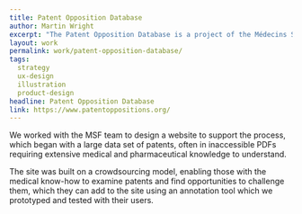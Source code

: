 ```yaml
---
title: Patent Opposition Database
author: Martin Wright
excerpt: "The Patent Opposition Database is a project of the Médecins Sans Frontières Access Campaign and provides a way for people worldwide to work together to challenge medical patents in their countries, opening the door to providing cheap, generic medicines to those who need it most."
layout: work
permalink: work/patent-opposition-database/
tags:
  strategy
  ux-design
  illustration
  product-design
headline: Patent Opposition Database
link: https://www.patentoppositions.org/
---
```


We worked with the MSF team to design a website to support the process, which began with a large data set of patents, often in inaccessible PDFs requiring extensive medical and pharmaceutical knowledge to understand.

The site was built on a crowdsourcing model, enabling those with the medical know-how to examine patents and find opportunities to challenge them, which they can add to the site using an annotation tool which we prototyped and tested with their users. 
